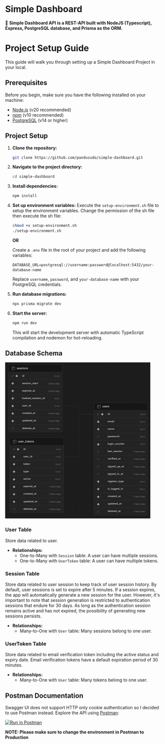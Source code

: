 # Simple Dashboard

🚀 **Simple Dashboard API is a REST-API built with NodeJS (Typescript), Express, PostgreSQL database, and Prisma as the ORM.**

# Project Setup Guide

This guide will walk you through setting up a Simple Dashboard Project in your local.

## Prerequisites

Before you begin, make sure you have the following installed on your machine:

- [Node.js](https://nodejs.org/) (v20 recommended)
- [npm](https://www.npmjs.com/) (v10 recommended)
- [PostgreSQL](https://www.postgresql.org/) (v14 or higher)

## Project Setup

1. **Clone the repository:**

   ```bash
   git clone https://github.com/pandusudo/simple-dashboard.git
   ```

2. **Navigate to the project directory:**

   ```bash
   cd simple-dashboard
   ```

3. **Install dependencies:**

   ```bash
   npm install
   ```

4. **Set up environment variables:**
   Execute the `setup-environment.sh` file to setup the environment variables. Change the permission of the sh file then execute the sh file:

   ```bash
   chmod +x setup-environment.sh
   ./setup-environment.sh
   ```

   **OR**

   Create a `.env` file in the root of your project and add the following variables:

   ```env
   DATABASE_URL=postgresql://username:password@localhost:5432/your-database-name
   ```

   Replace `username`, `password`, and `your-database-name` with your PostgreSQL credentials.

5. **Run database migrations:**

   ```bash
   npx prisma migrate dev
   ```

6. **Start the server:**

   ```bash
   npm run dev
   ```

   This will start the development server with automatic TypeScript compilation and nodemon for hot-reloading.

## Database Schema

![Database Schema](./docs/database-schema.png)

### User Table

Store data related to user.

- **Relationships:**
  - One-to-Many with `Session` table: A user can have multiple sessions.
  - One-to-Many with `UserToken` table: A user can have multiple tokens.

### Session Table

Store data related to user session to keep track of user session history. By default, user sessions is set to expire after 5 minutes. If a session expires, the app will automatically generate a new session for the user. However, it's important to note that session generation is restricted to authentication sessions that endure for 30 days. As long as the authentication session remains active and has not expired, the possibility of generating new sessions persists.

- **Relationships:**
  - Many-to-One with `User` table: Many sessions belong to one user.

### UserToken Table

Store data related to email verification token including the active status and expiry date. Email verification tokens have a default expiration period of 30 minutes.

- **Relationships:**
  - Many-to-One with `User` table: Many tokens belong to one user.

## Postman Documentation

Swagger UI does not support HTTP only cookie authentication so I decided to use Postman instead. Explore the API using [Postman](https://www.postman.com/):

[![Run in Postman](https://run.pstmn.io/button.svg)](https://documenter.getpostman.com/view/8908403/2s9Ykrc1A8)

**NOTE: Please make sure to change the environment in Postman to Production**
